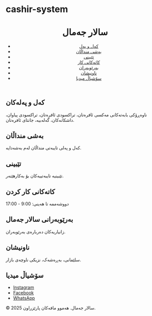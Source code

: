 # cashir-system 
<!DOCTYPE html><html lang="ku">
<head>
  <meta charset="UTF-8">
  <meta name="viewport" content="width=device-width, initial-scale=1.0">
  <title>سالار جەمال</title>
  <link rel="stylesheet" href="styles.css">
</head>
<body>
  <header>
    <h1>سالار جەمال</h1>
    <nav>
      <ul>
        <li><a href="#products">کەل و پەل</a></li>
        <li><a href="#children">بەشی منداڵان</a></li>
        <li><a href="#notes">تێبینی</a></li>
        <li><a href="#hours">کاتەکانی کار</a></li>
        <li><a href="#managers">بەرێوبەران</a></li>
        <li><a href="#address">ناونیشان</a></li>
        <li><a href="#social">سۆشیاڵ میدیا</a></li>
      </ul>
    </nav>
  </header>  <main>
    <section id="products">
      <h2>کەل و پەلەکان</h2>
      <p>ناوەڕۆکی بابەتەکانی مەکسی ئافرەتان، تراکسودی ئافرەتان، تراکسودی پیاوان، داشکانەکان، گەلەبیە، جانتای ئافرەتان.</p>
    </section><section id="children">
  <h2>بەشی منداڵان</h2>
  <p>کەل و پەلی تایبەتی منداڵان لەم بەشەدایە.</p>
</section>

<section id="notes">
  <h2>تێبینی</h2>
  <p>تێبینیە تایبەتییەکان بۆ بەکارهێنەر.</p>
</section>

<section id="hours">
  <h2>کاتەکانی کار کردن</h2>
  <p>دووشەممە تا هەینی: 9:00 - 17:00</p>
</section>

<section id="managers">
  <h2>بەرێوبەرانی سالار جەمال</h2>
  <p>زانیاریەکان دەربارەی بەرێوبەران.</p>
</section>

<section id="address">
  <h2>ناونیشان</h2>
  <p>سلێمانی، بەڕەشەک، نزیكی ناوچەی بازار.</p>
</section>

<section id="social">
  <h2>سۆشیاڵ میدیا</h2>
  <ul>
    <li><a href="https://www.instagram.com/">Instagram</a></li>
    <li><a href="https://www.facebook.com/">Facebook</a></li>
    <li><a href="https://wa.me/">WhatsApp</a></li>
  </ul>
</section>

  </main>  <footer>
    <p>&copy; 2025 سالار جەمال. هەموو مافەکان پارێزراون.</p>
  </footer>
</body>
</html>
